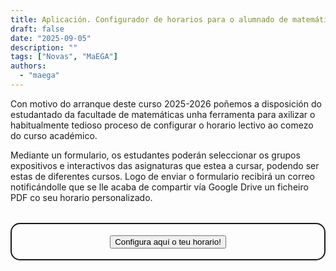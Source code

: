 ```yaml
---
title: Aplicación. Configurador de horarios para o alumnado de matemáticas da USC
draft: false
date: "2025-09-05"
description: ""
tags: ["Novas", "MaEGA"]
authors:
  - "maega"
---
```


Con motivo do arranque deste curso 2025-2026 poñemos a disposición do estudantado da facultade de matemáticas unha ferramenta para axilizar o habitualmente tedioso proceso de configurar o horario lectivo ao comezo do curso académico.

Mediante un formulario, os estudantes poderán seleccionar os grupos expositivos e interactivos das asignaturas que estea a cursar, podendo ser estas de diferentes cursos. Logo de enviar o formulario recibirá un correo notificándolle que se lle acaba de compartir vía Google Drive un ficheiro PDF co seu horario personalizado.

<!-- <iframe
  src="https://forms.gle/TPJx94Dg6L1fUVgeA"
  height="620"
  width="569">
</iframe> -->

<div class="cbutton">
  <button>Configura aquí o teu horario!</button>
</div>

<style>

.cbutton {
 appearance: none;
 background-color: transparent;
 border: 0.125em solid #1A1A1A;
 border-radius: 0.9375em;
 box-sizing: border-box;
 color: #3B3B3B;
 cursor: pointer;
 display: flex; /* Cambiado a inline-flex */
 align-items: center;  /* Centrado vertical */
 justify-content: center;
 font-size: 16px;
 font-weight: 600;
 line-height: normal;
 min-height: 3.75em;
 min-width: 0;
 outline: none;
 margin: 2em 0;
 padding: .25em 1em;
 text-align: center;
 text-decoration: none;
 transition: all 300ms cubic-bezier(.23, 1, 0.32, 1);
 user-select: none;
 -webkit-user-select: none;
 touch-action: manipulation;
 will-change: transform;
}

.cbutton:is(.dark *) {
 background-color: #334155;
 border: 0.125em solid #334155;
 color: #cbd5e1;
}

.cbutton:disabled {
 pointer-events: none;
}

.cbutton:hover {
 color: #fff;
 background-color: #1A1A1A;
 box-shadow: rgba(0, 0, 0, 0.25) 0 8px 15px;
 transform: translateY(-1px);
}

.cbutton:hover:is(.dark *) {
 color: #1e293b;
 background-color: #60a5fa;
}

.cbutton:active {
 box-shadow: none;
 transform: translateY(0);
}
</style>

<script>
document.addEventListener('DOMContentLoaded', function() {
  const btn = document.querySelector('.cbutton');
  if (btn) {
    btn.addEventListener('click', function() {
      window.open('https://forms.gle/TPJx94Dg6L1fUVgeA', '_blank');
    });
  }
});
</script>
